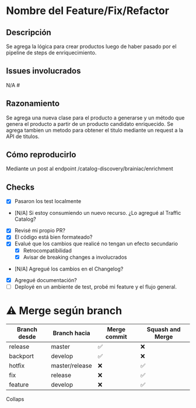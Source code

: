 # Nombre del Feature/Fix/Refactor
## Descripción
Se agrega la lógica para crear productos luego de haber pasado por el pipeline de steps de enriquecimiento.
## Issues involucrados
N/A #
## Razonamiento
Se agrega una nueva clase para el producto a generarse y un método que genera el producto a partir de un producto candidato enriquecido. Se agrega tambien un metodo para obtener el titulo mediante un request a la API de titulos.
## Cómo reproducirlo
Mediante un post al endpoint /catalog-discovery/brainiac/enrichment
## Checks
- [x] Pasaron los test localmente
- [N/A] Si estoy consumiendo un nuevo recurso. ¿Lo agregué al Traffic Catalog?
- [x] Revisé mi propio PR?
- [x] El código está bien formateado?
- [x] Evalué que los cambios que realicé no tengan un efecto secundario
    - [x] Retrocompatibilidad
    - [x] Avisar de breaking changes a involucrados
- [N/A] Agregué los cambios en el Changelog?
- [x] Agregué documentación?
- [ ] Deployé en un ambiente de test, probé mi feature y el flujo general.

# :warning: Merge según branch
| Branch desde | Branch hacia | Merge commit | Squash and Merge
| --- | --- | --- |---
| release  | master | :white_check_mark: | :x:
| backport | develop | :white_check_mark: | :x:
| hotfix | master/release | :x: | :white_check_mark:
| fix | release | :x: | :white_check_mark:
| feature | develop | :x: | :white_check_mark: |
Collaps
